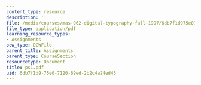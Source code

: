 ```yaml
---
content_type: resource
description: ''
file: /media/courses/mas-962-digital-typography-fall-1997/6db7f1d975e0712069ed2b2c4a24ed45_ps1.pdf
file_type: application/pdf
learning_resource_types:
- Assignments
ocw_type: OCWFile
parent_title: Assignments
parent_type: CourseSection
resourcetype: Document
title: ps1.pdf
uid: 6db7f1d9-75e0-7120-69ed-2b2c4a24ed45
---
```

